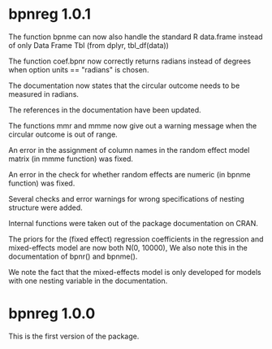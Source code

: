 # bpnreg 1.0.1

The function bpnme can now also handle the standard R data.frame instead of only Data Frame Tbl (from dplyr, tbl_df(data))

The function coef.bpnr now correctly returns radians instead of degrees when option units == "radians" is chosen.

The documentation now states that the circular outcome needs to be measured in radians.

The references in the documentation have been updated.

The functions mmr and mmme now give out a warning message when the circular outcome is out of range.

An error in the assignment of column names in the random effect model matrix (in mmme function) was fixed.

An error in the check for whether random effects are numeric (in bpnme function) was fixed.

Several checks and error warnings for wrong specifications of nesting structure were added.

Internal functions were taken out of the package documentation on CRAN.

The priors for the (fixed effect) regression coefficients in the regression and mixed-effects model are now both N(0, 10000), We also note this in the documentation of bpnr() and bpnme().

We note the fact that the mixed-effects model is only developed for models with one nesting variable in the documentation.

# bpnreg 1.0.0
This is the first version of the package.

